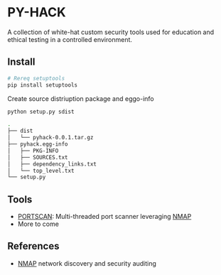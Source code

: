 # PY-HACK

A collection of white-hat custom security tools used for education and ethical testing in a controlled environment.

## Install
```bash
# Rereq setuptools
pip install setuptools
```

Create source distriuption package and eggo-info
```bash
python setup.py sdist

.
├── dist
│   └── pyhack-0.0.1.tar.gz
├── pyhack.egg-info
│   ├── PKG-INFO
│   ├── SOURCES.txt
│   ├── dependency_links.txt
│   └── top_level.txt
└── setup.py
```

## Tools
* [PORTSCAN](./pyhack/portscan): Multi-threaded port scanner leveraging [NMAP](https://nmap.org/)
* More to come

## References
* [NMAP](https://nmap.org/) network discovery and security auditing
